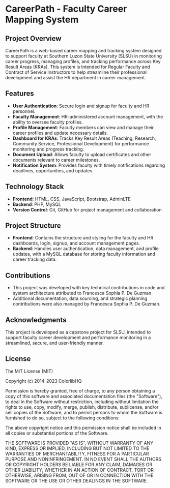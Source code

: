 # CareerPath - Faculty Career Mapping System

## Project Overview
CareerPath is a web-based career mapping and tracking system designed to support faculty at Southern Luzon State University (SLSU) in monitoring career progress, managing profiles, and tracking performance across Key Result Areas (KRAs). This system is intended for Regular Faculty and Contract of Service Instructors to help streamline their professional development and assist the HR department in career management.

## Features
- **User Authentication**: Secure login and signup for faculty and HR personnel.
- **Faculty Management**: HR-administered account management, with the ability to oversee faculty profiles.
- **Profile Management**: Faculty members can view and manage their career profiles and update necessary details.
- **Dashboard for KRAs**: Tracks Key Result Areas (Teaching, Research, Community Service, Professional Development) for performance monitoring and progress tracking.
- **Document Upload**: Allows faculty to upload certificates and other documents relevant to career milestones.
- **Notification System**: Provides faculty with timely notifications regarding deadlines, opportunities, and updates.

## Technology Stack
- **Frontend**: HTML, CSS, JavaScript, Bootstrap, AdminLTE
- **Backend**: PHP, MySQL
- **Version Control**: Git, GitHub for project management and collaboration

## Project Structure
- **Frontend**: Contains the structure and styling for the faculty and HR dashboards, login, signup, and account management pages.
- **Backend**: Handles user authentication, data management, and profile updates, with a MySQL database for storing faculty information and career tracking data.

## Contributions

- This project was developed with key technical contributions in code and system architecture attributed to Francesca Sophia P. De Guzman.
- Additional documentation, data sourcing, and strategic planning contributions were also managed by Francesca Sophia P. De Guzman.

## Acknowledgments
This project is developed as a capstone project for SLSU, intended to support faculty career development and performance monitoring in a streamlined, secure, and user-friendly manner.

## License
The MIT License (MIT)

Copyright (c) 2014-2023 ColorlibHQ

Permission is hereby granted, free of charge, to any person obtaining a copy of
this software and associated documentation files (the "Software"), to deal in
the Software without restriction, including without limitation the rights to
use, copy, modify, merge, publish, distribute, sublicense, and/or sell copies of
the Software, and to permit persons to whom the Software is furnished to do so,
subject to the following conditions:

The above copyright notice and this permission notice shall be included in all
copies or substantial portions of the Software.

THE SOFTWARE IS PROVIDED "AS IS", WITHOUT WARRANTY OF ANY KIND, EXPRESS OR
IMPLIED, INCLUDING BUT NOT LIMITED TO THE WARRANTIES OF MERCHANTABILITY, FITNESS
FOR A PARTICULAR PURPOSE AND NONINFRINGEMENT. IN NO EVENT SHALL THE AUTHORS OR
COPYRIGHT HOLDERS BE LIABLE FOR ANY CLAIM, DAMAGES OR OTHER LIABILITY, WHETHER
IN AN ACTION OF CONTRACT, TORT OR OTHERWISE, ARISING FROM, OUT OF OR IN
CONNECTION WITH THE SOFTWARE OR THE USE OR OTHER DEALINGS IN THE SOFTWARE.
